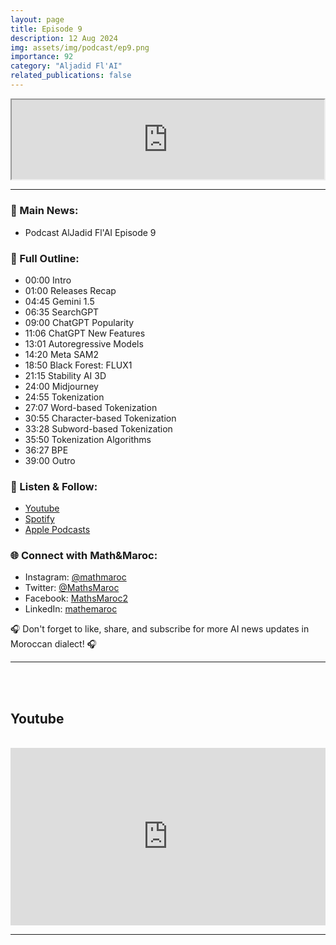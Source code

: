 ```yaml
---
layout: page
title: Episode 9
description: 12 Aug 2024
img: assets/img/podcast/ep9.png
importance: 92
category: "Aljadid Fl'AI"
related_publications: false
---
```


<div style="display: flex; justify-content: center;">
    <iframe src="https://podcasters.spotify.com/pod/show/mathandmaroc/embed/episodes/Episode-9-e2n412e/a-abfps99"
            style="aspect-ratio: 310 / 79; width: 100% !important;"></iframe>
</div>

<hr>

<h3>🌟 Main News:</h3>
<ul>
    <li> Podcast AlJadid Fl'AI Episode 9 </li>
</ul>

<h3>📜 Full Outline:</h3>
<ul>
<li>00:00 Intro</li>
<li>01:00 Releases Recap</li>
<li>04:45 Gemini 1.5</li>
<li>06:35 SearchGPT</li>
<li>09:00 ChatGPT Popularity</li>
<li>11:06 ChatGPT New Features</li>
<li>13:01 Autoregressive Models</li>
<li>14:20 Meta SAM2</li>
<li>18:50 Black Forest: FLUX1</li>
<li>21:15 Stability AI 3D</li>
<li>24:00 Midjourney</li>
<li>24:55 Tokenization</li>
<li>27:07 Word-based Tokenization</li>
<li>30:55 Character-based Tokenization</li>
<li>33:28 Subword-based Tokenization</li>
<li>35:50 Tokenization Algorithms</li>
<li>36:27 BPE</li>
<li>39:00 Outro</li>

</ul>

<h3>🔗 Listen & Follow:</h3>
<ul>
    <li><a href="https://www.youtube.com/watch?v=YTx_YBOHHoY&list=PLG573uUBOvv68e2bSlDIN66T9fSbxyMdz">Youtube</a></li>
    <li><a href="https://open.spotify.com/show/1tWmYjfazgjont9JuqJm74">Spotify</a></li>
    <li><a href="https://podcasts.apple.com/fr/podcast/aljadid-f-lai/id1739684351">Apple Podcasts</a></li>
</ul>

<h3>🌐 Connect with Math&Maroc:</h3>
<ul>
    <li>Instagram: <a href="https://www.instagram.com/mathmaroc/?hl=en">@mathmaroc</a></li>
    <li>Twitter: <a href="https://x.com/MathsMaroc">@MathsMaroc</a></li>
    <li>Facebook: <a href="https://facebook.com/MathsMaroc2">MathsMaroc2</a></li>
    <li>LinkedIn: <a href="https://linkedin.com/company/mathemaroc">mathemaroc</a></li>
</ul>

<p>🎧 Don't forget to like, share, and subscribe for more AI news updates in Moroccan dialect! 🎧</p>

<hr>

<br><br>

<h2>Youtube</h2>

<br>

<div style="display: flex; justify-content: center;">
    <iframe src="https://www.youtube.com/embed/Rfw5-fg9aMQ?si=-2kygDvmVNqrAuzB" title="YouTube video player" frameborder="0" allow="accelerometer; autoplay; clipboard-write; encrypted-media; gyroscope; picture-in-picture; web-share" referrerpolicy="strict-origin-when-cross-origin" allowfullscreen style="aspect-ratio: 16 / 9; width: 100% !important;"></iframe>
</div>

<hr>

<br><br>


